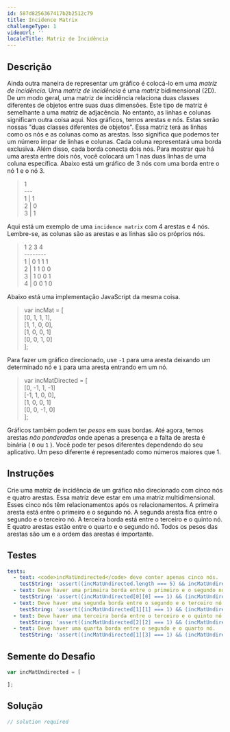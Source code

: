 ```yaml
---
id: 587d8256367417b2b2512c79
title: Incidence Matrix
challengeType: 1
videoUrl: ''
localeTitle: Matriz de Incidência
---
```


## Descrição
<section id="description"> Ainda outra maneira de representar um gráfico é colocá-lo em uma <dfn>matriz de incidência.</dfn> Uma <dfn>matriz de incidência</dfn> é uma <dfn>matriz</dfn> bidimensional (2D). De um modo geral, uma matriz de incidência relaciona duas classes diferentes de objetos entre suas duas dimensões. Este tipo de matriz é semelhante a uma matriz de adjacência. No entanto, as linhas e colunas significam outra coisa aqui. Nos gráficos, temos arestas e nós. Estas serão nossas &quot;duas classes diferentes de objetos&quot;. Essa matriz terá as linhas como os nós e as colunas como as arestas. Isso significa que podemos ter um número ímpar de linhas e colunas. Cada coluna representará uma borda exclusiva. Além disso, cada borda conecta dois nós. Para mostrar que há uma aresta entre dois nós, você colocará um 1 nas duas linhas de uma coluna específica. Abaixo está um gráfico de 3 nós com uma borda entre o nó 1 e o nó 3. <blockquote> 1 <br> --- <br> 1 | 1 <br> 2 | 0 <br> 3 | 1 </blockquote> Aqui está um exemplo de uma <code>incidence matrix</code> com 4 arestas e 4 nós. Lembre-se, as colunas são as arestas e as linhas são os próprios nós. <blockquote> 1 2 3 4 <br> -------- <br> 1 | 0 1 1 1 <br> 2 | 1 1 0 0 <br> 3 | 1 0 0 1 <br> 4 | 0 0 1 0 </blockquote> Abaixo está uma implementação JavaScript da mesma coisa. <blockquote> var incMat = [ <br> [0, 1, 1, 1], <br> [1, 1, 0, 0], <br> [1, 0, 0, 1] <br> [0, 0, 1, 0] <br> ]; </blockquote> Para fazer um gráfico direcionado, use <code>-1</code> para uma aresta deixando um determinado nó e <code>1</code> para uma aresta entrando em um nó. <blockquote> var incMatDirected = [ <br> [0, -1, 1, -1] <br> [-1, 1, 0, 0], <br> [1, 0, 0, 1] <br> [0, 0, -1, 0] <br> ]; </blockquote> Gráficos também podem ter <dfn>pesos</dfn> em suas bordas. Até agora, temos arestas <dfn>não ponderadas</dfn> onde apenas a presença e a falta de aresta é binária ( <code>0</code> ou <code>1</code> ). Você pode ter pesos diferentes dependendo do seu aplicativo. Um peso diferente é representado como números maiores que 1. </section>

## Instruções
<section id="instructions"> Crie uma matriz de incidência de um gráfico não direcionado com cinco nós e quatro arestas. Essa matriz deve estar em uma matriz multidimensional. Esses cinco nós têm relacionamentos após os relacionamentos. A primeira aresta está entre o primeiro e o segundo nó. A segunda aresta fica entre o segundo e o terceiro nó. A terceira borda está entre o terceiro e o quinto nó. E quatro arestas estão entre o quarto e o segundo nó. Todos os pesos das arestas são um e a ordem das arestas é importante. </section>

## Testes
<section id='tests'>

```yml
tests:
  - text: <code>incMatUndirected</code> deve conter apenas cinco nós.
    testString: 'assert((incMatUndirected.length === 5) && incMatUndirected.map(function(x) { return x.length === 4 }).reduce(function(a, b) { return a && b }) , "<code>incMatUndirected</code> should only contain five nodes.");'
  - text: Deve haver uma primeira borda entre o primeiro e o segundo nó.
    testString: 'assert((incMatUndirected[0][0] === 1) && (incMatUndirected[1][0] === 1), "There should be a first edge between the first and second node.");'
  - text: Deve haver uma segunda borda entre o segundo e o terceiro nó.
    testString: 'assert((incMatUndirected[1][1] === 1) && (incMatUndirected[2][1] === 1), "There should be a second edge between the second and third node.");'
  - text: Deve haver uma terceira borda entre o terceiro e o quinto nó.
    testString: 'assert((incMatUndirected[2][2] === 1) && (incMatUndirected[4][2] === 1), "There should be a third edge between the third and fifth node.");'
  - text: Deve haver uma quarta borda entre o segundo e o quarto nó.
    testString: 'assert((incMatUndirected[1][3] === 1) && (incMatUndirected[3][3] === 1), "There should be a fourth edge between the second and fourth node.");'

```

</section>

## Semente do Desafio
<section id='challengeSeed'>

<div id='js-seed'>

```js
var incMatUndirected = [

];

```

</div>



</section>

## Solução
<section id='solution'>

```js
// solution required
```
</section>
